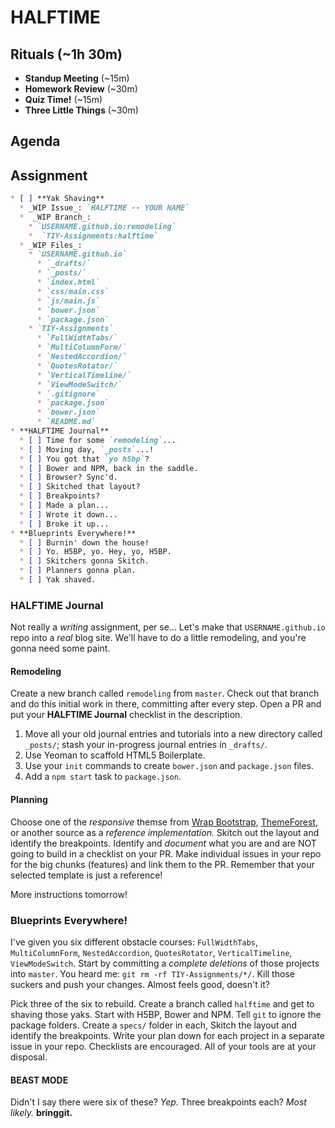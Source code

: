 # HALFTIME

## Rituals (~1h 30m)

* **Standup Meeting** (~15m)
* **Homework Review** (~30m)
* **Quiz Time!** (~15m)
* **Three Little Things** (~30m)

## Agenda

## Assignment

```markdown
* [ ] **Yak Shaving**
  * _WIP Issue_: `HALFTIME -- YOUR NAME`
  *  _WIP Branch_:
    * `USERNAME.github.io:remodeling`
    *  `TIY-Assignments:halftime`
  * _WIP Files_:
    * `USERNAME.github.io`
      * `_drafts/`
      * `_posts/`
      * `index.html`
      * `css/main.css`
      * `js/main.js`
      * `bower.json`
      * `package.json`
    * `TIY-Assignments`
      * `FullWidthTabs/`
      * `MultiColumnForm/`
      * `NestedAccordion/`
      * `QuotesRotator/`
      * `VerticalTimeline/`
      * `ViewModeSwitch/`
      * `.gitignore`
      * `package.json`
      * `bower.json`
      * `README.md`
* **HALFTIME Journal**
  * [ ] Time for some `remodeling`...
  * [ ] Moving day, `_posts`...!
  * [ ] You got that `yo h5bp`?
  * [ ] Bower and NPM, back in the saddle.
  * [ ] Browser? Sync'd.
  * [ ] Skitched that layout?
  * [ ] Breakpoints?
  * [ ] Made a plan...
  * [ ] Wrote it down...
  * [ ] Broke it up...
* **Blueprints Everywhere!**
  * [ ] Burnin' down the house!
  * [ ] Yo. H5BP, yo. Hey, yo, H5BP.
  * [ ] Skitchers gonna Skitch.
  * [ ] Planners gonna plan.
  * [ ] Yak shaved.
```

### HALFTIME Journal

Not really a _writing_ assignment, per se... Let's make that `USERNAME.github.io` repo into a _real_ blog site. We'll have to do a little remodeling, and you're gonna need some paint.

#### Remodeling

Create a new branch called `remodeling` from `master`. Check out that branch and do this initial work in there, committing after every step. Open a PR and put your **HALFTIME Journal** checklist in the description.

1. Move all your old journal entries and tutorials into a new directory called `_posts/`; stash your in-progress journal entries in `_drafts/`.
1. Use Yeoman to scaffold HTML5 Boilerplate.
1. Use your `init` commands to create `bower.json` and `package.json` files.
1. Add a `npm start` task to `package.json`.

#### Planning

Choose one of the _responsive_ themse from [Wrap Bootstrap](http://wrapbootstrap.com), [ThemeForest](http://themeforest.net/search?category=static-site-generators), or another source as a _reference implementation._ Skitch out the layout and identify the breakpoints. Identify and _document_ what you are and are NOT going to build in a checklist on your PR. Make individual issues in your repo for the big chunks (features) and link them to the PR. Remember that your selected template is just a reference!

More instructions tomorrow!

### Blueprints Everywhere!

I've given you six different obstacle courses: `FullWidthTabs`, `MultiColumnForm`, `NestedAccordion`, `QuotesRotator`, `VerticalTimeline`, `ViewModeSwitch`. Start by committing a _complete deletions_ of those projects into `master`. You heard me: `git rm -rf TIY-Assignments/*/`. Kill those suckers and push your changes. Almost feels good, doesn't it?

Pick three of the six to rebuild. Create a branch called `halftime` and get to shaving those yaks. Start with H5BP, Bower and NPM. Tell `git` to ignore the package folders. Create a `specs/` folder in each, Skitch the layout and identify the breakpoints. Write your plan down for each project in a separate issue in your repo. Checklists are encouraged. All of your tools are at your disposal.

#### BEAST MODE

Didn't I say there were six of these? _Yep._ Three breakpoints each? _Most likely._ **bringgit.**
